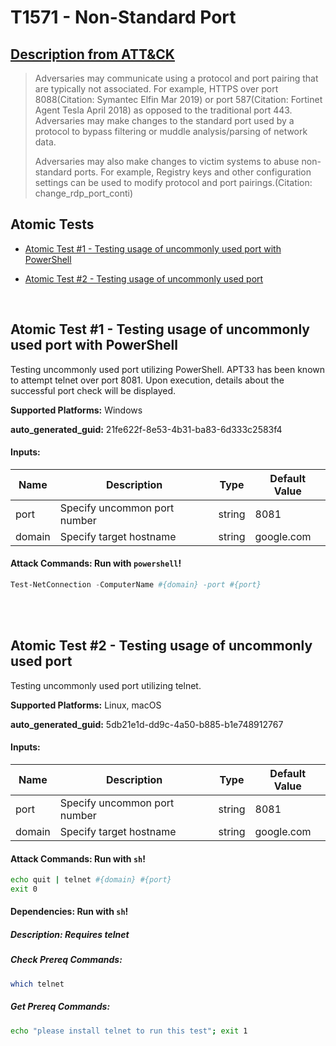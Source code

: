 # T1571 - Non-Standard Port

## [Description from ATT&CK](https://attack.mitre.org/techniques/T1571)

<blockquote>Adversaries may communicate using a protocol and port pairing that are typically not associated. For example, HTTPS over port 8088(Citation: Symantec Elfin Mar 2019) or port 587(Citation: Fortinet Agent Tesla April 2018) as opposed to the traditional port 443. Adversaries may make changes to the standard port used by a protocol to bypass filtering or muddle analysis/parsing of network data.

Adversaries may also make changes to victim systems to abuse non-standard ports. For example, Registry keys and other configuration settings can be used to modify protocol and port pairings.(Citation: change_rdp_port_conti)</blockquote>

## Atomic Tests

- [Atomic Test #1 - Testing usage of uncommonly used port with PowerShell](#atomic-test-1---testing-usage-of-uncommonly-used-port-with-powershell)

- [Atomic Test #2 - Testing usage of uncommonly used port](#atomic-test-2---testing-usage-of-uncommonly-used-port)

<br/>

## Atomic Test #1 - Testing usage of uncommonly used port with PowerShell

Testing uncommonly used port utilizing PowerShell. APT33 has been known to attempt telnet over port 8081. Upon execution, details about the successful
port check will be displayed.

**Supported Platforms:** Windows

**auto_generated_guid:** 21fe622f-8e53-4b31-ba83-6d333c2583f4

#### Inputs:

| Name   | Description                  | Type   | Default Value |
| ------ | ---------------------------- | ------ | ------------- |
| port   | Specify uncommon port number | string | 8081          |
| domain | Specify target hostname      | string | google.com    |

#### Attack Commands: Run with `powershell`!

```powershell
Test-NetConnection -ComputerName #{domain} -port #{port}
```

<br/>
<br/>

## Atomic Test #2 - Testing usage of uncommonly used port

Testing uncommonly used port utilizing telnet.

**Supported Platforms:** Linux, macOS

**auto_generated_guid:** 5db21e1d-dd9c-4a50-b885-b1e748912767

#### Inputs:

| Name   | Description                  | Type   | Default Value |
| ------ | ---------------------------- | ------ | ------------- |
| port   | Specify uncommon port number | string | 8081          |
| domain | Specify target hostname      | string | google.com    |

#### Attack Commands: Run with `sh`!

```sh
echo quit | telnet #{domain} #{port}
exit 0
```

#### Dependencies: Run with `sh`!

##### Description: Requires telnet

##### Check Prereq Commands:

```sh
which telnet
```

##### Get Prereq Commands:

```sh
echo "please install telnet to run this test"; exit 1
```

<br/>
